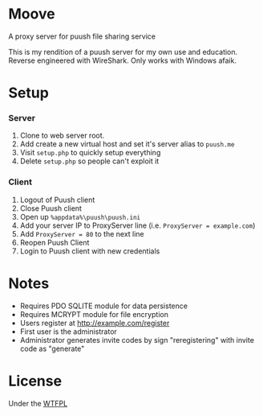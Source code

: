 # Moove

A proxy server for puush file sharing service

This is my rendition of a puush server for my own use and education.  Reverse engineered with WireShark.  Only works with Windows afaik.

# Setup

### Server
1. Clone to web server root.
2. Add create a new virtual host and set it's server alias to `puush.me`
3. Visit `setup.php` to quickly setup everything
4. Delete `setup.php` so people can't exploit it

### Client
1. Logout of Puush client
2. Close Puush client
3. Open up `%appdata%\puush\puush.ini`
4. Add your server IP to ProxyServer line (i.e. `ProxyServer = example.com`)
5. Add `ProxyServer = 80` to the next line
6. Reopen Puush Client
7. Login to Puush client with new credentials


# Notes
* Requires PDO SQLITE module for data persistence
* Requires MCRYPT module for file encryption
* Users register at http://example.com/register
* First user is the administrator
* Administrator generates invite codes by sign "reregistering" with invite code as "generate"


# License

Under the [WTFPL](http://www.wtfpl.net/)
